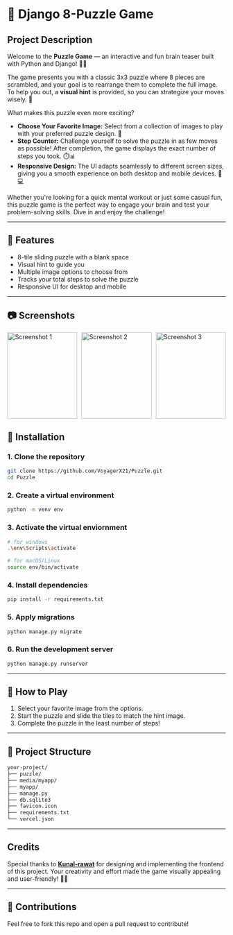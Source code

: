 # 🧩 Django 8-Puzzle Game

## Project Description

Welcome to the **Puzzle Game** — an interactive and fun brain teaser built with Python and Django! 🧩✨

The game presents you with a classic 3x3 puzzle where 8 pieces are scrambled, and your goal is to rearrange them to complete the full image. To help you out, a **visual hint** is provided, so you can strategize your moves wisely. 🎯

What makes this puzzle even more exciting?

- **Choose Your Favorite Image:** Select from a collection of images to play with your preferred puzzle design. 🎨
- **Step Counter:** Challenge yourself to solve the puzzle in as few moves as possible! After completion, the game displays the exact number of steps you took. ⏱️📊
- **Responsive Design:** The UI adapts seamlessly to different screen sizes, giving you a smooth experience on both desktop and mobile devices. 📱💻

Whether you're looking for a quick mental workout or just some casual fun, this puzzle game is the perfect way to engage your brain and test your problem-solving skills. Dive in and enjoy the challenge!


---

## 🚀 Features

- 8-tile sliding puzzle with a blank space
- Visual hint to guide you
- Multiple image options to choose from
- Tracks your total steps to solve the puzzle
- Responsive UI for desktop and mobile

---

## 📷 Screenshots

<div style="display: flex; gap: 10px; justify-content: center;">
  <img src="https://drive.google.com/file/d/11B9knSENfBIQlxOh0_BCny2uLd7Ni6w5/view?usp=sharing" alt="Screenshot 1" style="height: 200px; width: 100%; max-width: 33%; object-fit: cover;">
  <img src="https://drive.google.com/file/d/1TXtWRmr5PX9QiZzl8eUgqCzmdJ3XoCfs/view?usp=sharing" alt="Screenshot 2" style="height: 200px; width: 100%; max-width: 33%; object-fit: cover;">
  <img src="https://drive.google.com/file/d/14szxqVQdMSMe4Tw89QCmg1r0hN4DioS_/view?usp=sharing" alt="Screenshot 3" style="height: 200px; width: 100%; max-width: 33%; object-fit: cover;">
</div>

## 🔧 Installation

### 1. Clone the repository

```bash
git clone https://github.com/VoyagerX21/Puzzle.git
cd Puzzle
```

### 2. Create a virtual environment

```bash
python -m venv env
```

### 3. Activate the virtual enviornment

```bash
# for windows
.\env\Scripts\activate

# for macOS/Linux
source env/bin/activate
```

### 4. Install dependencies

```bash
pip install -r requirements.txt
```

### 5. Apply migrations

```bash
python manage.py migrate
```

### 6. Run the development server

```bash
python manage.py runserver
```

---

## 🧠 How to Play

1. Select your favorite image from the options.
2. Start the puzzle and slide the tiles to match the hint image.
3. Complete the puzzle in the least number of steps!

---

## 📂 Project Structure

```bash
your-project/
├── puzzle/             
├── media/myapp/             
├── myapp/         
├── manage.py             
├── db.sqlite3             
├── favicon.icon             
├── requirements.txt             
└── vercel.json
```

---
## Credits

Special thanks to **[Kunal-rawat](https://github.com/Kunal-Rawat007)** for designing and implementing the frontend of this project. Your creativity and effort made the game visually appealing and user-friendly! 🙌🎨

---

## 🙌 Contributions

Feel free to fork this repo and open a pull request to contribute!
